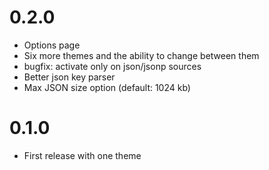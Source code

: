 # 0.2.0

  * Options page
  * Six more themes and the ability to change between them
  * bugfix: activate only on json/jsonp sources
  * Better json key parser
  * Max JSON size option (default: 1024 kb)

# 0.1.0

  * First release with one theme
